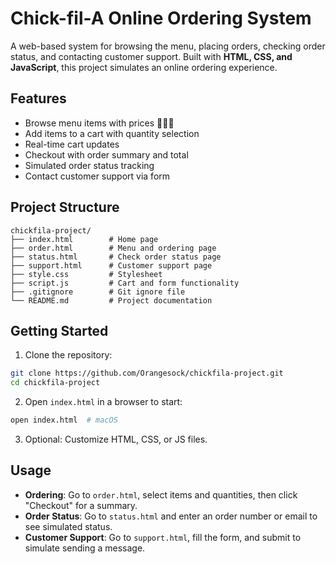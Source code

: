 # Chick-fil-A Online Ordering System

A web-based system for browsing the menu, placing orders, checking order 
status, and contacting customer support. Built with **HTML, CSS, and 
JavaScript**, this project simulates an online ordering experience.

## Features

- Browse menu items with prices 🍔🍟🥤  
- Add items to a cart with quantity selection  
- Real-time cart updates  
- Checkout with order summary and total  
- Simulated order status tracking  
- Contact customer support via form  

## Project Structure

```
chickfila-project/
├── index.html        # Home page
├── order.html        # Menu and ordering page
├── status.html       # Check order status page
├── support.html      # Customer support page
├── style.css         # Stylesheet
├── script.js         # Cart and form functionality
├── .gitignore        # Git ignore file
└── README.md         # Project documentation
```

## Getting Started

1. Clone the repository:

```bash
git clone https://github.com/Orangesock/chickfila-project.git
cd chickfila-project
```

2. Open `index.html` in a browser to start:

```bash
open index.html  # macOS
```

3. Optional: Customize HTML, CSS, or JS files.

## Usage

- **Ordering**: Go to `order.html`, select items and quantities, then 
click "Checkout" for a summary.  
- **Order Status**: Go to `status.html` and enter an order number or email 
to see simulated status.  
- **Customer Support**: Go to `support.html`, fill the form, and submit to 
simulate sending a message.


